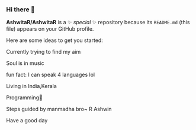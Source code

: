 ### Hi there 👋


**AshwitaR/AshwitaR** is a ✨ _special_ ✨ repository because its `README.md` (this file) appears on your GitHub profile.

Here are some ideas to get you started:

Currently trying to find my aim

Soul is in music

fun fact: I can speak 4 languages lol

Living in India,Kerala

Programming💟

Steps guided by manmadha bro~ R Ashwin

Have a good day



